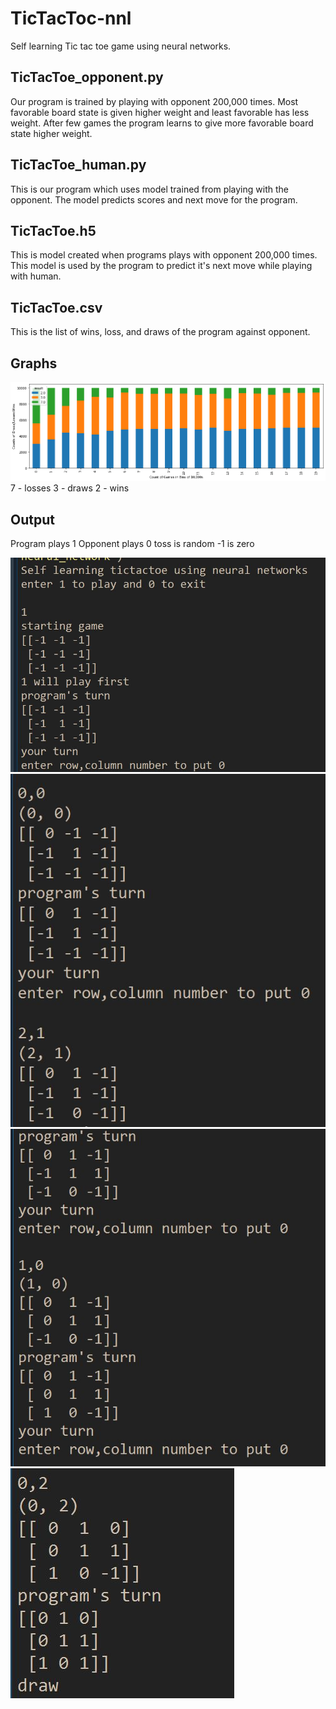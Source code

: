 # TicTacToc-nnl
Self learning Tic tac toe game using neural networks.

## TicTacToe_opponent.py
Our program is trained by playing with opponent 200,000 times. Most favorable board state is given higher weight and 
least favorable has less weight. After few games the program learns to give more favorable board state higher weight.

## TicTacToe_human.py
This is our program which uses model trained from playing with the opponent. The model predicts scores and next move for the program.

## TicTacToe.h5
This is model created when programs plays with opponent 200,000 times. This model is used by the program to predict it's next move while 
playing with human.

## TicTacToe.csv
This is the list of wins, loss, and draws of the program against opponent.

## Graphs
![graph for wins,losses,draws](images/TicTacToe_graph.png)
7 - losses
3 - draws
2 - wins

## Output
Program plays 1
Opponent plays 0
toss is random
-1 is zero

![output 1](images/Capture1.JPG)
![output 2](images/Capture2.JPG)
![output 3](images/Capture3.JPG)
![output 4](images/Capture4.JPG)
